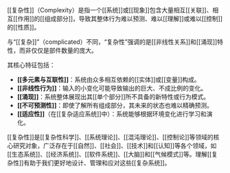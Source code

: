 [[复杂性]]（Complexity）是指一个[[系统]]或[[现象]]包含大量相互[[关联]]、相互[[作用]]的[[组成部分]]，导致其整体行为难以预测、难以[[理解]]或难以[[控制]]的[[性质]]。

与“[[复杂]]”（complicated）不同，“复杂性”强调的是[[非线性关系]]和[[涌现]]特性，而非仅仅是部件数量的庞大。

其核心特征包括：
*   **[[多元素与互联性]]**：系统由众多相互依赖的[[实体]]或[[变量]]构成。
*   **[[非线性行为]]**：输入的小变化可能导致输出的巨大、不成比例的变化。
*   **[[涌现]]**：系统整体展现出其[[单个部分]]所不具备的新特性或行为模式。
*   **[[不可预测性]]**：即使了解所有组成部分，其未来的状态也难以精确预测。
*   **[[适应性]]**（在[[复杂适应系统]]中）：系统能够根据环境变化进行学习和演化。

[[复杂性]]是[[复杂性科学]]、[[系统理论]]、[[混沌理论]]、[[控制论]]等领域的核心研究对象，广泛存在于[[自然]]、[[社会]]、[[技术]]和[[认知]]等各个领域，如[[生态系统]]、[[经济系统]]、[[软件系统]]、[[大脑]]和[[气候模式]]等。理解[[复杂性]]有助于我们更好地设计、管理和应对这些[[复杂系统]]。